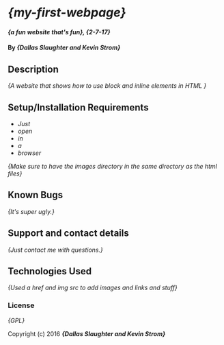 # _{my-first-webpage}_

#### _{a fun website that's fun}, {2-7-17}_

#### By _**{Dallas Slaughter and Kevin Strom}**_

## Description

_{A website that shows how to use block and inline elements in HTML }_

## Setup/Installation Requirements

* _Just_
* _open_
* _in_
* _a_
* _browser_

_{Make sure to have the images directory in the same directory as the html files}_

## Known Bugs

_{It's super ugly.}_

## Support and contact details

_{Just contact me with questions.}_

## Technologies Used

_{Used a href and img src to add images and links and stuff}_

### License

*{GPL}*

Copyright (c) 2016 **_{Dallas Slaughter and Kevin Strom}_**
